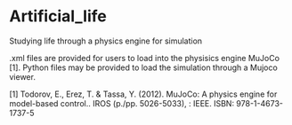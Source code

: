 # Artificial_life
Studying life through a physics engine for simulation

.xml files are provided for users to load into the physisics engine MuJoCo [1]. Python files may be provided to load the simulation through a Mujoco viewer.


[1] Todorov, E., Erez, T. & Tassa, Y. (2012). MuJoCo: A physics engine for model-based control.. IROS (p./pp. 5026-5033), : IEEE. ISBN: 978-1-4673-1737-5
